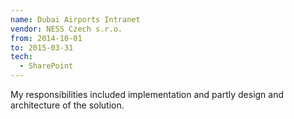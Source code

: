 ```yaml
---
name: Dubai Airports Intranet
vendor: NESS Czech s.r.o.
from: 2014-10-01
to: 2015-03-31
tech:
  - SharePoint
---
```


My responsibilities included implementation and partly design and architecture of the solution.

